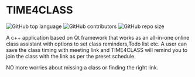 # TIME4CLASS
![GitHub top language](https://img.shields.io/github/languages/top/Devikarb/TIME4CLASS?logo=c%2B%2B&style=plastic)
![GitHub contributors](https://img.shields.io/github/contributors/Devikarb/TIME4CLASS?style=plastic)
![GitHub repo size](https://img.shields.io/github/repo-size/Devikarb/TIME4CLASS?style=plastic)

A c++ application based on Qt framework that works as an all-in-one online class assistant with options to set class reminders,Todo list etc.
A user can save the class timing with meeting link and TIME4CLASS will remind you to join the class with the link as per the preset schedule. 

NO more worries about missing a class or finding the right link.
